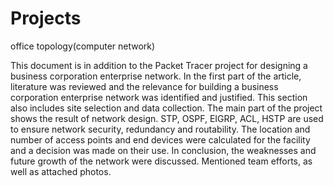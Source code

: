 # Projects
office topology(computer network)

This document is in addition to the Packet Tracer project for designing a business
corporation enterprise network. In the first part of the article, literature was
reviewed and the relevance for building a business corporation enterprise network
was identified and justified. This section also includes site selection and data
collection. The main part of the project shows the result of network design. STP,
OSPF, EIGRP, ACL, HSTP are used to ensure network security, redundancy and
routability. The location and number of access points and end devices were
calculated for the facility and a decision was made on their use.
In conclusion, the weaknesses and future growth of the network were discussed.
Mentioned team efforts, as well as attached photos.
